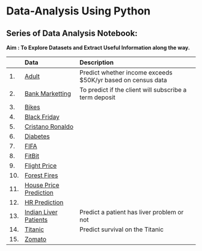 # Data-Analysis Using Python

## Series of Data Analysis Notebook: 

**Aim : To Explore Datasets and Extract Useful Information along the way.**


|| Data | Description|
|:---|:----|:----|
|1.| [Adult](https://github.com/skj092/Exploratory-data-analysis/blob/master/Adult/EDA.ipynb)|Predict whether income exceeds $50K/yr based on census data|
|2.|[Bank Marketting](https://github.com/skj092/Python_Data-Analysis/blob/master/BankMarketting/bank.ipynb)|To predict if the client will subscribe a term deposit|
|3.|[Bikes](https://github.com/skj092/Python_Data-Analysis/blob/master/bikes/bikes.ipynb)|
|4. |[Black Friday](https://github.com/skj092/Python_Data-Analysis/blob/master/black_friday/black%20friday%20prediction.ipynb)|
|5. |[Cristano Ronaldo](https://github.com/skj092/Python_Data-Analysis/blob/master/Cristiano_Ronaldo/CristianoRonaldo.ipynb)||
|6. |[Diabetes](https://github.com/skj092/Exploratory-data-analysis/blob/master/Diabetes/Diabtes%20F.ipynb)||
|7. |[FIFA](https://github.com/skj092/Exploratory-data-analysis/blob/master/FIFA/FIFA%202019.ipynb)||
|8. |[FitBit](https://github.com/skj092/Exploratory-data-analysis/blob/master/FitBit/FitBit%20EDA.ipynb)||
|9. |[Flight Price](https://github.com/skj092/Exploratory-data-analysis/blob/master/Flight_Price/Flight%20Price%20Prediction.ipynb)||
|10. |[Forest Fires](https://github.com/skj092/Exploratory-data-analysis/blob/master/forest_fires/forest_fires.ipynb)||
|11. |[House Price Prediction](https://github.com/skj092/Exploratory-data-analysis/blob/master/HousePrice/EDA.ipynb)||
|12. |[HR Prediction](https://github.com/skj092/Exploratory-data-analysis/blob/master/HRPrediction/Income%20Prediction.ipynb)||
|13. |[Indian Liver Patients](https://github.com/skj092/Python_Data-Analysis/blob/master/ILPD/liver_patient.ipynb)|Predict a patient has liver problem or not|
|14. |[Titanic](https://github.com/skj092/Python_Data-Analysis/blob/master/Titanic/titanic.ipynb)|Predict survival on the Titanic|
|15. |[Zomato](https://github.com/skj092/Exploratory-data-analysis/blob/master/zomato/zomato%20EDA.ipynb)||
